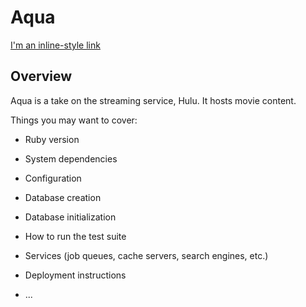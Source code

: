 # Aqua

[I'm an inline-style link](https://www.google.com)

## Overview

Aqua is a take on the streaming service, Hulu. It hosts movie content.

Things you may want to cover:

* Ruby version

* System dependencies

* Configuration

* Database creation

* Database initialization

* How to run the test suite

* Services (job queues, cache servers, search engines, etc.)

* Deployment instructions

* ...
